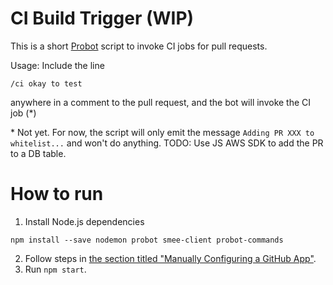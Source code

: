 CI Build Trigger (WIP)
======================

This is a short [Probot](https://probot.github.io/) script to invoke CI jobs for pull requests.

Usage: Include the line
```
/ci okay to test
```
anywhere in a comment to the pull request, and the bot will invoke the CI job (\*)

\* Not yet. For now, the script will only emit the message `Adding PR XXX to whitelist...` and won't do anything. TODO: Use JS AWS SDK to add the PR to a DB table.

How to run
==========
1. Install Node.js dependencies
```
npm install --save nodemon probot smee-client probot-commands
```
2. Follow steps in [the section titled "Manually Configuring a GitHub App"](https://probot.github.io/docs/development/#manually-configuring-a-github-app).
3. Run `npm start`.
